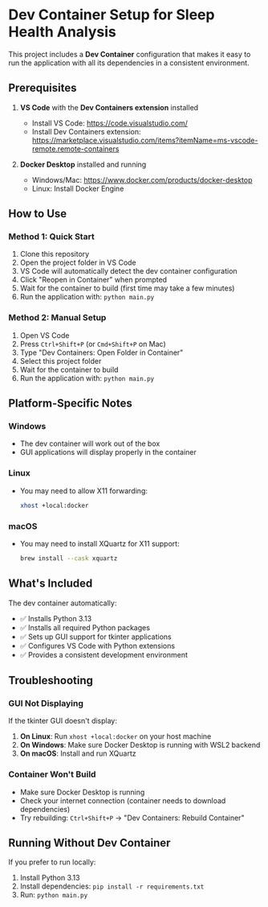 # Dev Container Setup for Sleep Health Analysis

This project includes a **Dev Container** configuration that makes it easy to
run the application with all its dependencies in a consistent environment.

## Prerequisites

1. **VS Code** with the **Dev Containers extension** installed

   - Install VS Code: https://code.visualstudio.com/
   - Install Dev Containers extension:
     https://marketplace.visualstudio.com/items?itemName=ms-vscode-remote.remote-containers

2. **Docker Desktop** installed and running
   - Windows/Mac: https://www.docker.com/products/docker-desktop
   - Linux: Install Docker Engine

## How to Use

### Method 1: Quick Start

1. Clone this repository
2. Open the project folder in VS Code
3. VS Code will automatically detect the dev container configuration
4. Click "Reopen in Container" when prompted
5. Wait for the container to build (first time may take a few minutes)
6. Run the application with: `python main.py`

### Method 2: Manual Setup

1. Open VS Code
2. Press `Ctrl+Shift+P` (or `Cmd+Shift+P` on Mac)
3. Type "Dev Containers: Open Folder in Container"
4. Select this project folder
5. Wait for the container to build
6. Run the application with: `python main.py`

## Platform-Specific Notes

### Windows

- The dev container will work out of the box
- GUI applications will display properly in the container

### Linux

- You may need to allow X11 forwarding:
  ```bash
  xhost +local:docker
  ```

### macOS

- You may need to install XQuartz for X11 support:
  ```bash
  brew install --cask xquartz
  ```

## What's Included

The dev container automatically:

- ✅ Installs Python 3.13
- ✅ Installs all required Python packages
- ✅ Sets up GUI support for tkinter applications
- ✅ Configures VS Code with Python extensions
- ✅ Provides a consistent development environment

## Troubleshooting

### GUI Not Displaying

If the tkinter GUI doesn't display:

1. **On Linux**: Run `xhost +local:docker` on your host machine
2. **On Windows**: Make sure Docker Desktop is running with WSL2 backend
3. **On macOS**: Install and run XQuartz

### Container Won't Build

- Make sure Docker Desktop is running
- Check your internet connection (container needs to download dependencies)
- Try rebuilding: `Ctrl+Shift+P` → "Dev Containers: Rebuild Container"

## Running Without Dev Container

If you prefer to run locally:

1. Install Python 3.13
2. Install dependencies: `pip install -r requirements.txt`
3. Run: `python main.py`
